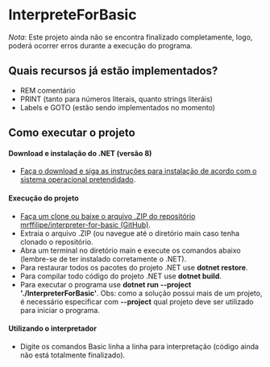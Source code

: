 # InterpreteForBasic

*Nota*: Este projeto ainda não se encontra finalizado completamente, logo, poderá ocorrer erros durante a execução do programa.

## Quais recursos já estão implementados?
- REM comentário
- PRINT (tanto para números literais, quanto strings literáis)
- Labels e GOTO (estão sendo implementados no momento)

## Como executar o projeto

#### Download e instalação do .NET (versão 8)
- [Faça o download e siga as instruções para instalação de acordo com o sistema operacional pretendidado](#https://dotnet.microsoft.com/pt-br/download/dotnet/8.0).

#### Execução do projeto
- [Faça um clone ou baixe o arquivo .ZIP do repositório mrffilipe/interpreter-for-basic (GitHub)](#https://github.com/mrffilipe/interpreter-for-basic).
- Extraia o arquivo .ZIP (ou navegue até o diretório main caso tenha clonado o repositório.
- Abra um terminal no diretório main e execute os comandos abaixo (lembre-se de ter instalado corretamente o .NET).
- Para restaurar todos os pacotes do projeto .NET use **dotnet restore**.
- Para compilar todo código do projeto .NET use **dotnet build**.
- Para executar o programa use **dotnet run --project './InterpreterForBasic'**. Obs: como a solução possui mais de um projeto, é necessário especificar com **--project** qual projeto deve ser utilizado para iniciar o programa.

#### Utilizando o interpretador
- Digite os comandos Basic linha a linha para interpretação (código ainda não está totalmente finalizado).
